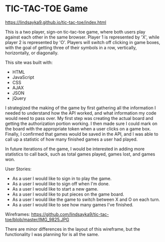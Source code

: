 # TIC-TAC-TOE Game

https://lindsayka9.github.io/tic-tac-toe/index.html

This is a two player, sign-on tic-tac-toe game, where both users play against each other in the same browser. Player 1 is represented by 'X', while player 2 is represented by 'O'. Players will switch off clicking in game boxes, with the goal of getting three of their symbols in a row, vertically, horizontally, or diagonally.

This site was built with:
* HTML
* JavaScript
* CSS
* AJAX
* JSON
* jQuery

I strategized the making of the game by first gathering all the information I needed to understand how the API worked, and what information my code would need to pass over. My first step was creating the actual board and getting the authorization portion working. I then made sure I could mark on the board with the appropriate token when a user clicks on a game box. Finally, I confirmed that games would be saved in the API, and I was able to call up a statistic of how many finished games a user had played.

In future iterations of the game, I would be interested in adding more statistics to call back, such as total games played, games lost, and games won.

User Stories:
* As a user I would like to sign in to play the game.
* As a user I would like to sign off when I'm done.
* As a user I would like to start a new game.
* As a user I would like to put pieces on the game board.
* As a user I would like the game to switch between X and O on each turn.
* As a user I would like to see how many games I've finished.

Wireframes: https://github.com/lindsayka9/tic-tac-toe/blob/master/IMG_9825.JPG

There are minor differences in the layout of this wireframe, but the functionality I was planning for is all the same.
